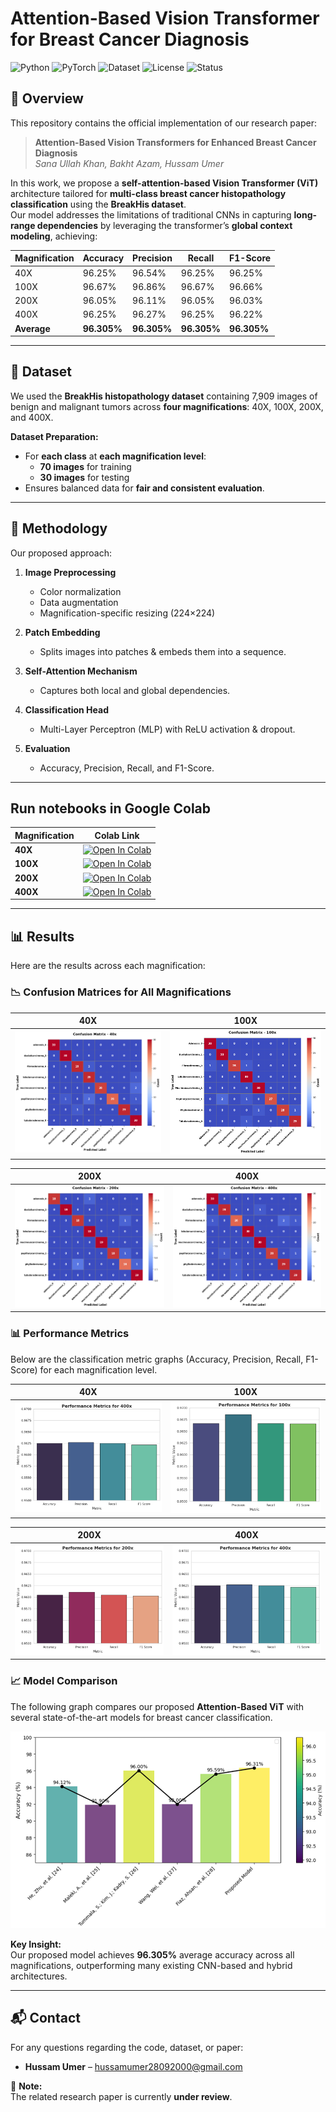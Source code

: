 # Attention-Based Vision Transformer for Breast Cancer Diagnosis

![Python](https://img.shields.io/badge/Python-3.10-blue?logo=python)
![PyTorch](https://img.shields.io/badge/PyTorch-1.13+-ee4c2c?logo=pytorch)
![Dataset](https://img.shields.io/badge/Dataset-BreakHis-orange)
![License](https://img.shields.io/badge/License-MIT-green)
![Status](https://img.shields.io/badge/Status-Research%20Project-purple)

## 📌 Overview

This repository contains the official implementation of our research paper:

> **Attention-Based Vision Transformers for Enhanced Breast Cancer Diagnosis**  
> *Sana Ullah Khan, Bakht Azam, Hussam Umer*  

In this work, we propose a **self-attention-based Vision Transformer (ViT)** architecture tailored for **multi-class breast cancer histopathology classification** using the **BreakHis dataset**.  
Our model addresses the limitations of traditional CNNs in capturing **long-range dependencies** by leveraging the transformer’s **global context modeling**, achieving:

| Magnification | Accuracy | Precision | Recall | F1-Score |
|---------------|----------|-----------|--------|----------|
| 40X           | 96.25%   | 96.54%    | 96.25% | 96.25%   |
| 100X          | 96.67%   | 96.86%    | 96.67% | 96.66%   |
| 200X          | 96.05%   | 96.11%    | 96.05% | 96.03%   |
| 400X          | 96.25%   | 96.27%    | 96.25% | 96.22%   |
| **Average**   | **96.305%** | **96.305%** | **96.305%** | **96.305%** |

---

## 📂 Dataset

We used the **BreakHis histopathology dataset** containing 7,909 images of benign and malignant tumors across **four magnifications**: 40X, 100X, 200X, and 400X.

**Dataset Preparation:**
- For **each class** at **each magnification level**:
  - **70 images** for training  
  - **30 images** for testing  
- Ensures balanced data for **fair and consistent evaluation**.

---

## 🧠 Methodology

Our proposed approach:

1. **Image Preprocessing**  
   - Color normalization  
   - Data augmentation  
   - Magnification-specific resizing (224×224)

2. **Patch Embedding**  
   - Splits images into patches & embeds them into a sequence.

3. **Self-Attention Mechanism**  
   - Captures both local and global dependencies.

4. **Classification Head**  
   - Multi-Layer Perceptron (MLP) with ReLU activation & dropout.

5. **Evaluation**  
   - Accuracy, Precision, Recall, and F1-Score.


---

## Run notebooks in Google Colab

| Magnification | Colab Link |
|---------------|------------|
| **40X**       | [![Open In Colab](https://colab.research.google.com/assets/colab-badge.svg)](https://github.com/HussamUmer/AttentionViT-BCDiagnosis/blob/main/Notebook%20Files/100x_multiclassification_vit.ipynb) |
| **100X**      | [![Open In Colab](https://colab.research.google.com/assets/colab-badge.svg)](https://colab.research.google.com/github/username/BreastCancer-ViT/blob/main/ViT_100X.ipynb) |
| **200X**      | [![Open In Colab](https://colab.research.google.com/assets/colab-badge.svg)](https://colab.research.google.com/github/username/BreastCancer-ViT/blob/main/ViT_200X.ipynb) |
| **400X**      | [![Open In Colab](https://colab.research.google.com/assets/colab-badge.svg)](https://colab.research.google.com/github/username/BreastCancer-ViT/blob/main/ViT_400X.ipynb) |

---

## 📊 Results

Here are the results across each magnification:

### 📉 Confusion Matrices for All Magnifications

| **40X** | **100X** |
|---------|----------|
| ![40X Confusion Matrix](Results%20and%20Outputs/Confusion%20Matrics/40x.png) | ![100X Confusion Matrix](Results%20and%20Outputs/Confusion%20Matrics/100x.png) |

| **200X** | **400X** |
|----------|----------|
| ![200X Confusion Matrix](Results%20and%20Outputs/Confusion%20Matrics/200x.png) | ![400X Confusion Matrix](Results%20and%20Outputs/Confusion%20Matrics/400x.png) |

### 📊 Performance Metrics

Below are the classification metric graphs (Accuracy, Precision, Recall, F1-Score) for each magnification level.

| **40X** | **100X** |
|---------|----------|
| ![Performance Metrics - 40X](Results%20and%20Outputs/Classification%20Metrics/400x%20Metrics.png) | ![Performance Metrics - 100X](Results%20and%20Outputs/Classification%20Metrics/100x%20Metrics.png) |

| **200X** | **400X** |
|----------|----------|
| ![Performance Metrics - 200X](Results%20and%20Outputs/Classification%20Metrics/200x%20Metrics.png) | ![Performance Metrics - 400X](Results%20and%20Outputs/Classification%20Metrics/400x%20Metrics.png) |

### 📈 Model Comparison

The following graph compares our proposed **Attention-Based ViT** with several state-of-the-art models for breast cancer classification.

![Model Comparison](Results%20and%20Outputs/Comparative%20Graph/msedge_JdxRUbOpg2.png)

**Key Insight:**  
Our proposed model achieves **96.305%** average accuracy across all magnifications, outperforming many existing CNN-based and hybrid architectures.

---

## 📬 Contact
For any questions regarding the code, dataset, or paper:

- **Hussam Umer** – [hussamumer28092000@gmail.com](mailto:hussamumer28092000@gmail.com)

📄 **Note:**  
The related research paper is currently **under review**. 

